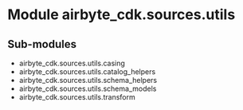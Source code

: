Module airbyte_cdk.sources.utils
================================

Sub-modules
-----------
* airbyte_cdk.sources.utils.casing
* airbyte_cdk.sources.utils.catalog_helpers
* airbyte_cdk.sources.utils.schema_helpers
* airbyte_cdk.sources.utils.schema_models
* airbyte_cdk.sources.utils.transform